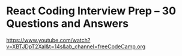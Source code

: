 # React Coding Interview Prep – 30 Questions and Answers

https://www.youtube.com/watch?v=XBTJDpT2XaI&t=14s&ab_channel=freeCodeCamp.org
